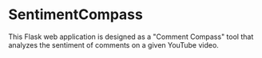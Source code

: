 # SentimentCompass
This Flask web application is designed as a "Comment Compass" tool that analyzes the sentiment of comments on a given YouTube video.
